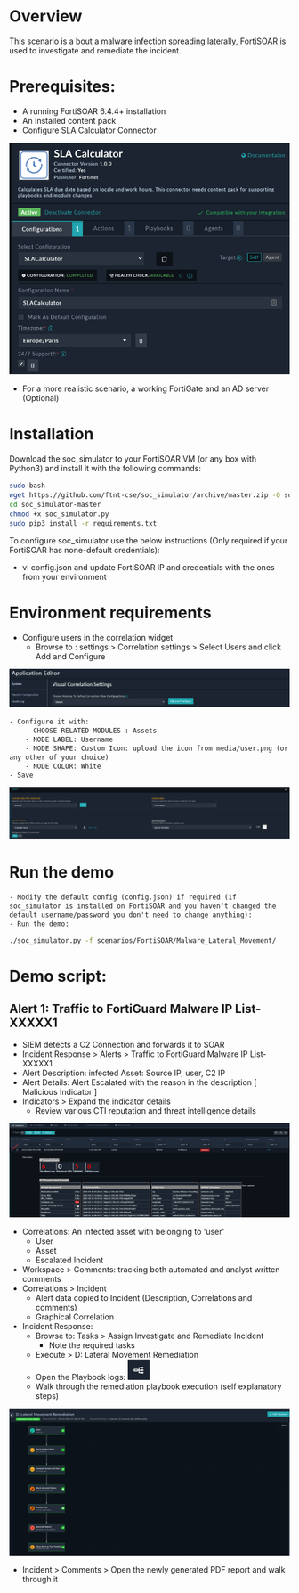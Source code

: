 # Overview
This scenario is a bout a malware infection spreading laterally, FortiSOAR is used to investigate and remediate the incident.

# Prerequisites:

- A running FortiSOAR 6.4.4+ installation
- An Installed content pack
- Configure SLA Calculator Connector

![](media/sla_calculator.png)

- For a more realistic scenario, a working FortiGate and an AD server (Optional)

# Installation
Download the soc_simulator to your FortiSOAR VM (or any box with Python3) and install it with the following commands:
```bash
sudo bash
wget https://github.com/ftnt-cse/soc_simulator/archive/master.zip -O soc_simulator.zip && unzip soc_simulator.zip && rm -f soc_simulator.zip
cd soc_simulator-master
chmod +x soc_simulator.py
sudo pip3 install -r requirements.txt
```
To configure soc_simulator use the below instructions (Only required if your FortiSOAR has none-default credentials):

-  vi config.json and update FortiSOAR IP and credentials with the ones from your environment

# Environment requirements

-  Configure users in the correlation widget
	- Browse to : settings > Correlation settings > Select Users and click Add and Configure

![](media/add_users_to_correlation.png)

	- Configure it with:
        - CHOOSE RELATED MODULES : Assets
        - NODE LABEL: Username
        - NODE SHAPE: Custom Icon: upload the icon from media/user.png (or any other of your choice)
        - NODE COLOR: White
    - Save    

![](media/user_correlation_settings.png)

# Run the demo
    - Modify the default config (config.json) if required (if soc_simulator is installed on FortiSOAR and you haven't changed the default username/password you don't need to change anything):
    - Run the demo:
```bash
./soc_simulator.py -f scenarios/FortiSOAR/Malware_Lateral_Movement/ 
```

# Demo script:
## Alert 1: Traffic to FortiGuard Malware IP List-XXXXX1
- SIEM detects a C2 Connection and forwards it to SOAR
- Incident Response > Alerts > Traffic to FortiGuard Malware IP List-XXXXX1
- Alert Description: infected Asset: Source IP, user, C2 IP
- Alert Details: Alert Escalated with the reason in the description [ Malicious Indicator ]
- Indicators > Expand the indicator details
    - Review various CTI reputation and threat intelligence details

![](media/indicator_details.png)

- Correlations: An infected asset with belonging to 'user'
    - User
    - Asset
    - Escalated Incident
- Workspace > Comments: tracking both automated and analyst written comments
- Correlations > Incident
    - Alert data copied to Incident (Description, Correlations and comments)
    - Graphical Correlation
- Incident Response:
    - Browse to: Tasks > Assign Investigate and Remediate Incident
        - Note the required tasks
    - Execute > D: Lateral Movement Remediation
    - Open the Playbook logs: ![](media/playbooks_log.png)
    - Walk through the remediation playbook execution (self explanatory steps)
    
![](media/playbook_exec.png)

- Incident > Comments > Open the newly generated PDF report and walk through it